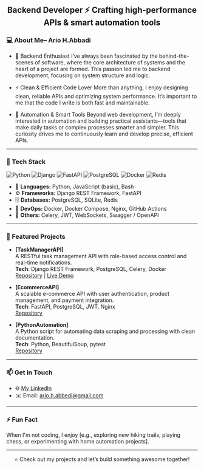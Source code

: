 <h2 align="center">Backend Developer ⚡ Crafting high-performance APIs & smart automation tools
</h2>


### 💻 About Me– Ario H.Abbadi

- 🧠 Backend Enthusiast
     I’ve always been fascinated by the behind-the-scenes of software, where the core architecture of systems and the heart of a project are formed. This passion led me to backend development, focusing on system structure and logic.
- ⚡ Clean & Efficient Code Lover
  More than anything, I enjoy designing clean, reliable APIs and optimizing system performance. It’s important to me that the code I write is both fast and maintainable.

- 🤖 Automation & Smart Tools
  Beyond web development, I’m deeply interested in automation and building practical assistants—tools that make daily tasks or complex processes smarter and simpler. This curiosity drives me to continuously learn and develop precise, efficient APIs.

---

### 🔧 Tech Stack

![Python](https://img.shields.io/badge/python-3670A0?style=flat&logo=python&logoColor=ffdd54)
![Django](https://img.shields.io/badge/django-092E20?style=flat&logo=django&logoColor=white)
![FastAPI](https://img.shields.io/badge/fastapi-009688?style=flat&logo=fastapi&logoColor=white)
![PostgreSQL](https://img.shields.io/badge/postgresql-316192?style=flat&logo=postgresql&logoColor=white)
![Docker](https://img.shields.io/badge/docker-0db7ed?style=flat&logo=docker&logoColor=white)
![Redis](https://img.shields.io/badge/redis-CC0000?style=flat&logo=redis&logoColor=white)

- 🐍 **Languages:** Python, JavaScript (basic), Bash
- ⚙️ **Frameworks:** Django REST Framework, FastAPI
- 🗄️ **Databases:** PostgreSQL, SQLite, Redis
- 🐳 **DevOps:** Docker, Docker Compose, Nginx, GitHub Actions
- 🔌 **Others:** Celery, JWT, WebSockets, Swagger / OpenAPI

---

### 🌟 Featured Projects

- **[TaskManagerAPI]**  
  A RESTful task management API with role-based access control and real-time notifications.  
  **Tech**: Django REST Framework, PostgreSQL, Celery, Docker  
  [Repository](https://github.com/diaco-dev/task-manager-api) | [Live Demo](https://task-manager-api.example.com)

- **[EcommerceAPI]**  
  A scalable e-commerce API with user authentication, product management, and payment integration.  
  **Tech**: FastAPI, PostgreSQL, JWT, Nginx  
  [Repository](https://github.com/diaco-dev/ecommerce-api)

- **[PythonAutomation]**  
  A Python script for automating data scraping and processing with clean documentation.  
  **Tech**: Python, BeautifulSoup, pytest  
  [Repository](https://github.com/diaco-dev/python-automation)

---


### 📫 Get in Touch

- 🌐 [My LinkedIn](www.linkedin.com/in/ario-hasanabbadi-09b918381)
- ✉️ Email: ario.h.abbedi@gmail.com

---

### ⚡ Fun Fact
When I'm not coding, I enjoy [e.g., exploring new hiking trails, playing chess, or experimenting with home automation projects].

---



<p align="center">⭐ Check out my projects and let’s build something awesome together!</p>
